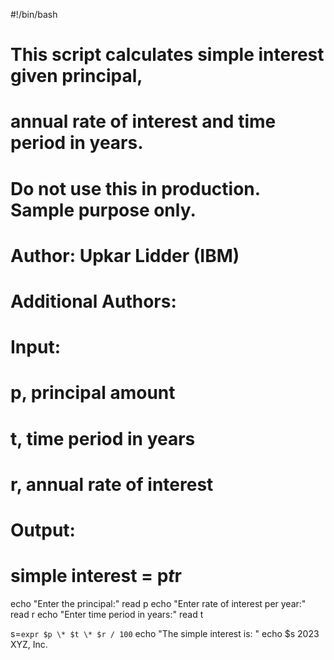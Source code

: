    #!/bin/bash
   # This script calculates simple interest given principal,
   # annual rate of interest and time period in years.

   # Do not use this in production. Sample purpose only.

   # Author: Upkar Lidder (IBM)
   # Additional Authors:
   # <your GitHub username>

   # Input:
   # p, principal amount
   # t, time period in years
   # r, annual rate of interest

   # Output:
   # simple interest = p*t*r

   echo "Enter the principal:"
   read p
   echo "Enter rate of interest per year:"
   read r
   echo "Enter time period in years:"
   read t

   s=`expr $p \* $t \* $r / 100`
   echo "The simple interest is: "
   echo $s
   2023 XYZ, Inc.
